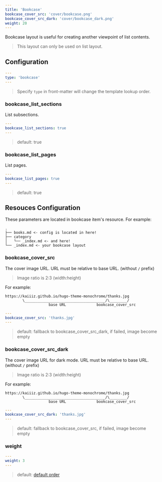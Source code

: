 ```yaml
---
title: 'Bookcase'
bookcase_cover_src: 'cover/bookcase.png'
bookcase_cover_src_dark: 'cover/bookcase_dark.png'
weight: 20
---
```


Bookcase layout is useful for creating another viewpoint of list contents.

> This layout can only be used on list layout.

## Configuration

```yaml
---
type: 'bookcase'
---
```

> Specify `type` in front-matter will change the template lookup order.

### bookcase_list_sections

List subsections.

```yaml
---
bookcase_list_sections: true
---
```

> default: true

### bookcase_list_pages

List pages.

```yaml
---
bookcase_list_pages: true
---
```

> default: true

## Resouces Configuration

These parameters are located in bookcase item's resource. For example:

```
.
├── books.md <- config is located in here!
├── category
│   └── _index.md <- and here!
└── _index.md <- your bookcase layout
```

### bookcase_cover_src

The cover image URL. URL must be relative to base URL. (without `/` prefix)

> Image ratio is 2:3 (width:height)

For example:

```
https://kaiiiz.github.io/hugo-theme-monochrome/thanks.jpg
        \_____________________________________/\________/
                    base URL              bookcase_cover_src
```

```yaml
---
bookcase_cover_src: 'thanks.jpg'
---
```

> default: fallback to bookcase_cover_src_dark, if failed, image become empty

### bookcase_cover_src_dark

The cover image URL for dark mode. URL must be relative to base URL. (without `/` prefix)

> Image ratio is 2:3 (width:height)

For example:

```
https://kaiiiz.github.io/hugo-theme-monochrome/thanks.jpg
        \_____________________________________/\________/
                    base URL              bookcase_cover_src
```

```yaml
---
bookcase_cover_src_dark: 'thanks.jpg'
---
```

> default: fallback to bookcase_cover_src, if failed, image become empty


### weight

```yaml
---
weight: 3
---
```

> default: [default order](https://gohugo.io/templates/lists/#order-content)
